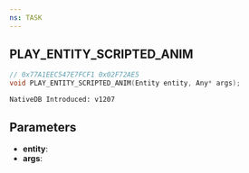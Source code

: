 ```yaml
---
ns: TASK
---
```

## PLAY_ENTITY_SCRIPTED_ANIM

```c
// 0x77A1EEC547E7FCF1 0x02F72AE5
void PLAY_ENTITY_SCRIPTED_ANIM(Entity entity, Any* args);
```

```
NativeDB Introduced: v1207
```

## Parameters
* **entity**:
* **args**:

